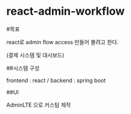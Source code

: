 # react-admin-workflow

#목표 

react로 admin flow access 만들어 볼려고 한다.

(결제 시스템 및 대시보드)


##시스템 구성

frontend :  react / backend : spring boot


##UI

AdminLTE 으로 커스텀 제작

